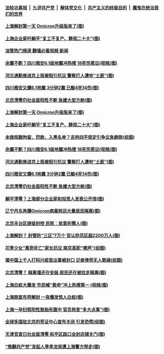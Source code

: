 ####  [法轮功真相](../../../../basic/blob/master/README.md?t=06021701) &nbsp;|&nbsp; [九评共产党](../../../../9ping.md/blob/master/README.md?t=06021701) &nbsp;|&nbsp; [解体党文化](../../../../jtdwh.md/blob/master/README.md?t=06021701)  &nbsp;|&nbsp; [共产主义的终极目的](../../../../gczydzjmd.md/blob/master/README.md?t=06021701) &nbsp;|&nbsp; [魔鬼在统治我们的世界](../../../../mgztzwmdsj.md/blob/master/README.md?t=06021701) 

#### [上海解封第一天 Omicron升级版来了(图)](../pages/p1/1008092.md?t=06021701) 

#### [上海企业家吁躺平“复工不复产、静观二十大”(图)](../pages/p1/1008065.md?t=06021701) 

#### [油管热门频道 翻墙必看视频 新闻](http://45.76.130.85:81/youtube.html?06021701)

#### [余震不断？四川雅安6.1级地震冲热搜 18死伤惹议(视频/图)](../pages/p1/1008038.md?t=06021701) 

#### [河北通勤族进京上班被阻引抗议 警察打人遭呛“土匪”(图)](../pages/p1/1008034.md?t=06021701) 

#### [四川雅安又爆6.1地震 3分钟2震 已酿4死14伤(图)](../pages/p1/1008011.md?t=06021701) 

#### [北京清零仍社会面阳性不断 急建大型方舱(图)](../pages/p1/1008008.md?t=06021701) 

#### [上海解封第一天 Omicron升级版来了(图)](../pages/p1/1008092.md?t=06021701) 

#### [上海企业家吁躺平“复工不复产、静观二十大”(图)](../pages/p1/1008065.md?t=06021701) 

#### [未做核酸拘留、罚款、入黑名单？吉林四平规定引争议急删除(组图)](../pages/p1/1008050.md?t=06021701) 

#### [余震不断？四川雅安6.1级地震冲热搜 18死伤惹议(视频/图)](../pages/p1/1008038.md?t=06021701) 

#### [河北通勤族进京上班被阻引抗议 警察打人遭呛“土匪”(图)](../pages/p1/1008034.md?t=06021701) 

#### [四川雅安又爆6.1地震 3分钟2震 已酿4死14伤(图)](../pages/p1/1008011.md?t=06021701) 

#### [北京清零仍社会面阳性不断 急建大型方舱(图)](../pages/p1/1008008.md?t=06021701) 

#### [躺平清零？上海部分企业家和投资人发表公开信(图)](../pages/p1/1007999.md?t=06021701) 

#### [辽宁丹东再爆Omicron病毒转运大量居民隔离(图)](../pages/p1/1007956.md?t=06021701) 

#### [北京丰台区提级封控 民怒：故意折腾人(图)](../pages/p1/1007930.md?t=06021701) 

#### [上海解封？ 封管防“三区”7万个 官认防范区超2200万人(图)](../pages/p1/1007911.md?t=06021701) 

#### [花季少女“离奇死亡”家长抗议 南京高职“噤声”(组图)](../pages/p1/1007873.md?t=06021701) 

#### [揭中国上千人打科兴疫苗出事被封口 记者律师无人敢碰(组图)](../pages/p1/1007863.md?t=06021701) 

#### [北京清零？ 隔离墙还在安装 居民还在被拉走隔离(图)](../pages/p1/1007862.md?t=06021701) 

#### [上海白蚁大爆发 市民喊“救命”冲上热搜第一 (视频/图)](../pages/p1/1007853.md?t=06021701) 

#### [上海刚宣布将解封 一夜爆发惊人白蚁(图)](../pages/p1/1007850.md?t=06021701) 

#### [上海一孕妇假阳性致胎死腹中 官员扬言“多大点事”(图)](../pages/p1/1007834.md?t=06021701) 

#### [全球多国驻北京的签证中心宣布关闭 引发恐慌(组图)](../pages/p1/1007844.md?t=06021701) 

#### [天津官宣已社会面清零 和平区路口全封店铺关门(图)](../pages/p1/1007819.md?t=06021701) 

#### [“推翻共产党”发起人季孝龙突遭上海警方带走(图)](../pages/p1/1007785.md?t=06021701) 

<img src='http://gfw-breaker.win/goodnews/indexes/p1.md' width='0px' height='0px'/>
